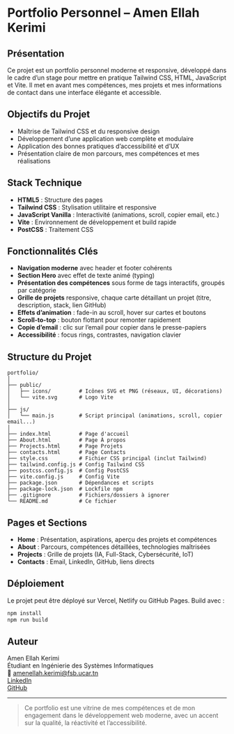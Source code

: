 # Portfolio Personnel – Amen Ellah Kerimi

## Présentation

Ce projet est un portfolio personnel moderne et responsive, développé dans le cadre d’un stage pour mettre en pratique Tailwind CSS, HTML, JavaScript et Vite. Il met en avant mes compétences, mes projets et mes informations de contact dans une interface élégante et accessible.

## Objectifs du Projet

- Maîtrise de Tailwind CSS et du responsive design
- Développement d’une application web complète et modulaire
- Application des bonnes pratiques d’accessibilité et d’UX
- Présentation claire de mon parcours, mes compétences et mes réalisations

## Stack Technique

- **HTML5** : Structure des pages
- **Tailwind CSS** : Stylisation utilitaire et responsive
- **JavaScript Vanilla** : Interactivité (animations, scroll, copier email, etc.)
- **Vite** : Environnement de développement et build rapide
- **PostCSS** : Traitement CSS

## Fonctionnalités Clés

- **Navigation moderne** avec header et footer cohérents
- **Section Hero** avec effet de texte animé (typing)
- **Présentation des compétences** sous forme de tags interactifs, groupés par catégorie
- **Grille de projets** responsive, chaque carte détaillant un projet (titre, description, stack, lien GitHub)
- **Effets d’animation** : fade-in au scroll, hover sur cartes et boutons
- **Scroll-to-top** : bouton flottant pour remonter rapidement
- **Copie d’email** : clic sur l’email pour copier dans le presse-papiers
- **Accessibilité** : focus rings, contrastes, navigation clavier

## Structure du Projet

```
portfolio/
│
├── public/
│   ├── icons/         # Icônes SVG et PNG (réseaux, UI, décorations)
│   └── vite.svg       # Logo Vite
│
├── js/
│   └── main.js        # Script principal (animations, scroll, copier email...)
│
├── index.html         # Page d'accueil
├── About.html         # Page À propos
├── Projects.html      # Page Projets
├── contacts.html      # Page Contacts
├── style.css          # Fichier CSS principal (inclut Tailwind)
├── tailwind.config.js # Config Tailwind CSS
├── postcss.config.js  # Config PostCSS
├── vite.config.js     # Config Vite
├── package.json       # Dépendances et scripts
├── package-lock.json  # Lockfile npm
├── .gitignore         # Fichiers/dossiers à ignorer
└── README.md          # Ce fichier
```

## Pages et Sections

- **Home** : Présentation, aspirations, aperçu des projets et compétences
- **About** : Parcours, compétences détaillées, technologies maîtrisées
- **Projects** : Grille de projets (IA, Full-Stack, Cybersécurité, IoT)
- **Contacts** : Email, LinkedIn, GitHub, liens directs

## Déploiement

Le projet peut être déployé sur Vercel, Netlify ou GitHub Pages. Build avec :

```bash
npm install
npm run build
```

## Auteur

Amen Ellah Kerimi  
Étudiant en Ingénierie des Systèmes Informatiques  
📧 amenellah.kerimi@fsb.ucar.tn  
[LinkedIn](https://www.linkedin.com/in/amen-ellah-kerimi-354a85286)  
[GitHub](https://github.com/Amen-ellah-kerimi)

---

> Ce portfolio est une vitrine de mes compétences et de mon engagement dans le développement web moderne, avec un accent sur la qualité, la réactivité et l’accessibilité. 